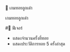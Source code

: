  🎲 เกมทอยลูกเต๋า

เกมทอยลูกเต๋า

#🚀 ฟีเจอร์
- แสดงจำนวนครั้งที่ทอย
- แสดงประวัติการทอย 5 ครั้งล่าสุด

